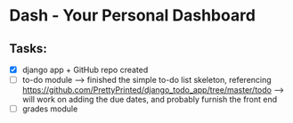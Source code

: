 # Dash - Your Personal Dashboard

## Tasks:
- [x] django app + GitHub repo created
- [ ] to-do module
      --> finished the simple to-do list skeleton, referencing https://github.com/PrettyPrinted/django_todo_app/tree/master/todo
      --> will work on adding the due dates, and probably furnish the front end
- [ ] grades module
